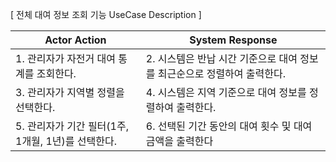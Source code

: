 [ 전체 대여 정보 조회 기능 UseCase Description ]

| Actor Action                                       | System Response                                                          |
| -------------------------------------------------- | ------------------------------------------------------------------------ |
| 1. 관리자가 자전거 대여 통계를 조회한다.           | 2. 시스템은 반납 시간 기준으로 대여 정보를 최근순으로 정렬하여 출력한다. |
| 3. 관리자가 지역별 정렬을 선택한다.                | 4. 시스템은 지역 기준으로 대여 정보를 정렬하여 출력한다.                 |
| 5. 관리자가 기간 필터(1주, 1개월, 1년)를 선택한다. | 6. 선택된 기간 동안의 대여 횟수 및 대여 금액을 출력한다                  |
